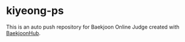 # kiyeong-ps
This is an auto push repository for Baekjoon Online Judge created with [BaekjoonHub](https://github.com/BaekjoonHub/BaekjoonHub).
